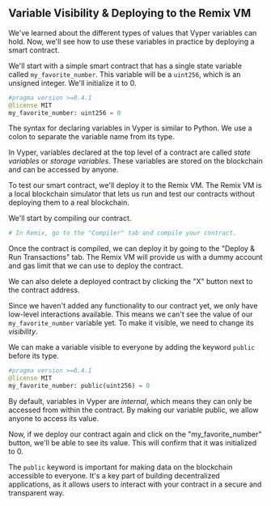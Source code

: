 ## Variable Visibility & Deploying to the Remix VM

We've learned about the different types of values that Vyper variables can hold. Now, we'll see how to use these variables in practice by deploying a smart contract.

We'll start with a simple smart contract that has a single state variable called `my_favorite_number`. This variable will be a `uint256`, which is an unsigned integer. We'll initialize it to 0.

```python
#pragma version >=0.4.1
@license MIT
my_favorite_number: uint256 = 0
```

The syntax for declaring variables in Vyper is similar to Python. We use a colon to separate the variable name from its type.

In Vyper, variables declared at the top level of a contract are called _state variables_ or _storage variables_. These variables are stored on the blockchain and can be accessed by anyone.

To test our smart contract, we'll deploy it to the Remix VM. The Remix VM is a local blockchain simulator that lets us run and test our contracts without deploying them to a real blockchain.

We'll start by compiling our contract.

```bash
# In Remix, go to the "Compiler" tab and compile your contract.
```

Once the contract is compiled, we can deploy it by going to the "Deploy & Run Transactions" tab. The Remix VM will provide us with a dummy account and gas limit that we can use to deploy the contract.

We can also delete a deployed contract by clicking the "X" button next to the contract address.

Since we haven't added any functionality to our contract yet, we only have low-level interactions available. This means we can't see the value of our `my_favorite_number` variable yet. To make it visible, we need to change its _visibility_.

We can make a variable visible to everyone by adding the keyword `public` before its type.

```python
#pragma version >=0.4.1
@license MIT
my_favorite_number: public(uint256) = 0
```

By default, variables in Vyper are _internal_, which means they can only be accessed from within the contract. By making our variable public, we allow anyone to access its value.

Now, if we deploy our contract again and click on the "my_favorite_number" button, we'll be able to see its value. This will confirm that it was initialized to 0.

The `public` keyword is important for making data on the blockchain accessible to everyone. It's a key part of building decentralized applications, as it allows users to interact with your contract in a secure and transparent way.
